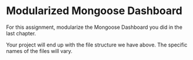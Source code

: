 # Modularized Mongoose Dashboard

For this assignment, modularize the Mongoose Dashboard you did in the last chapter. 

Your project will end up with the file structure we have above. The specific names of the files will vary.
